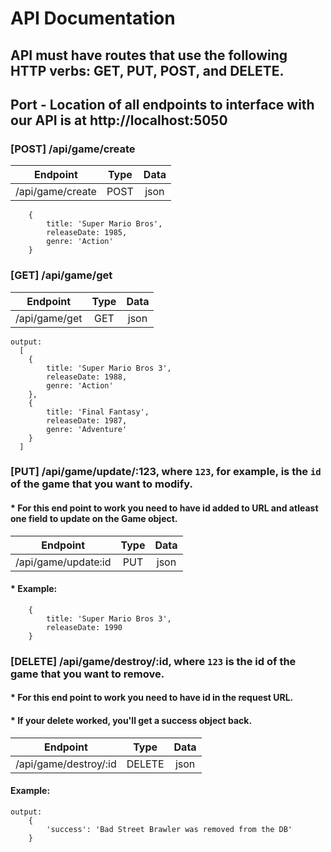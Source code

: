 # API Documentation 
 ## API must have routes that use the following HTTP verbs: GET, PUT, POST, and DELETE.
 ## Port - Location of all endpoints to interface with our API is at http://localhost:5050

### [POST] /api/game/create
  
   | Endpoint         | Type | Data |
   |:---------------:|:----------:|:---------:|
   | /api/game/create | POST | json |

```
    {
        title: 'Super Mario Bros',
        releaseDate: 1985,
        genre: 'Action'
    }
```

### [GET] /api/game/get

   | Endpoint      | Type | Data |
   |:---------------:|:----------:|:---------:|
   | /api/game/get | GET  | json |

```
output:
  [
    {
        title: 'Super Mario Bros 3',
        releaseDate: 1988,
        genre: 'Action'
    },
    {
        title: 'Final Fantasy',
        releaseDate: 1987,
        genre: 'Adventure'
    }
  ]
```

### [PUT] /api/game/update/:123, where `123`, for example, is the `id` of the game that you want to modify.
#### * For this end point to work you need to have id added to URL and atleast one field to update on the Game object.
   
   | Endpoint            | Type | Data |
   |:---------------:|:----------:|:---------:|
   | /api/game/update:id | PUT  | json |

#### * Example:
```
    {
        title: 'Super Mario Bros 3',
        releaseDate: 1990
    }
```

### [DELETE] /api/game/destroy/:id, where `123` is the id of the game that you want to remove.
#### * For this end point to work you need to have id in the request URL.

#### * If your delete worked, you'll get a success object back.
   

   | Endpoint              | Type   | Data |
   |:---------------:|:----------:|:---------:|
   | /api/game/destroy/:id | DELETE | json |

#### Example:
```
output: 
    {
        'success': 'Bad Street Brawler was removed from the DB'
    }
```